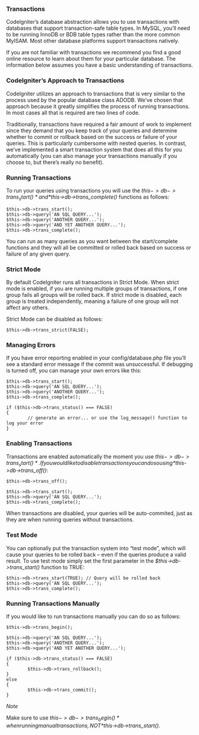 ### Transactions ###

CodeIgniter’s database abstraction allows you to use transactions with databases that support transaction-safe table types. In MySQL, you’ll need to be running InnoDB or BDB table types rather than the more common MyISAM. Most other database platforms support transactions natively.

If you are not familiar with transactions we recommend you find a good online resource to learn about them for your particular database. The information below assumes you have a basic understanding of transactions.

### CodeIgniter’s Approach to Transactions ###

CodeIgniter utilizes an approach to transactions that is very similar to the process used by the popular database class ADODB. We’ve chosen that approach because it greatly simplifies the process of running transactions. In most cases all that is required are two lines of code.

Traditionally, transactions have required a fair amount of work to implement since they demand that you keep track of your queries and determine whether to commit or rollback based on the success or failure of your queries. This is particularly cumbersome with nested queries. In contrast, we’ve implemented a smart transaction system that does all this for you automatically (you can also manage your transactions manually if you choose to, but there’s really no benefit).

### Running Transactions ###

To run your queries using transactions you will use the *$this->db->trans_start() *and *$this->db->trans_complete()* functions as follows:

	$this->db->trans_start();
	$this->db->query('AN SQL QUERY...');
	$this->db->query('ANOTHER QUERY...');
	$this->db->query('AND YET ANOTHER QUERY...');
	$this->db->trans_complete();

You can run as many queries as you want between the start/complete functions and they will all be committed or rolled back based on success or failure of any given query.

### Strict Mode ###

By default CodeIgniter runs all transactions in Strict Mode. When strict mode is enabled, if you are running multiple groups of transactions, if one group fails all groups will be rolled back. If strict mode is disabled, each group is treated independently, meaning a failure of one group will not affect any others.

Strict Mode can be disabled as follows:

	$this->db->trans_strict(FALSE);

### Managing Errors ###

If you have error reporting enabled in your config/database.php file you’ll see a standard error message if the commit was unsuccessful. If debugging is turned off, you can manage your own errors like this:

	$this->db->trans_start();
	$this->db->query('AN SQL QUERY...');
	$this->db->query('ANOTHER QUERY...');
	$this->db->trans_complete();
	
	if ($this->db->trans_status() === FALSE)
	{
	        // generate an error... or use the log_message() function to log your error
	}

### Enabling Transactions ###

Transactions are enabled automatically the moment you use *$this->db->trans_start()*. If you would like to disable transactions you can do so using *$this->db->trans_off()*:

	$this->db->trans_off();
	
	$this->db->trans_start();
	$this->db->query('AN SQL QUERY...');
	$this->db->trans_complete();

When transactions are disabled, your queries will be auto-commited, just as they are when running queries without transactions.

### Test Mode ###

You can optionally put the transaction system into “test mode”, which will cause your queries to be rolled back – even if the queries produce a valid result. To use test mode simply set the first parameter in the *$this->db->trans_start()* function to TRUE:

	$this->db->trans_start(TRUE); // Query will be rolled back
	$this->db->query('AN SQL QUERY...');
	$this->db->trans_complete();

### Running Transactions Manually ###

If you would like to run transactions manually you can do so as follows:

	$this->db->trans_begin();
	
	$this->db->query('AN SQL QUERY...');
	$this->db->query('ANOTHER QUERY...');
	$this->db->query('AND YET ANOTHER QUERY...');
	
	if ($this->db->trans_status() === FALSE)
	{
	        $this->db->trans_rollback();
	}
	else
	{
	        $this->db->trans_commit();
	}

*Note*

Make sure to use *$this->db->trans_begin()* when running manual transactions, NOT *$this->db->trans_start()*.